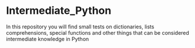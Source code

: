 # Intermediate_Python
In this repository you will find small tests on dictionaries, lists comprehensions, special functions and other things that can be considered intermediate knowledge in Python
